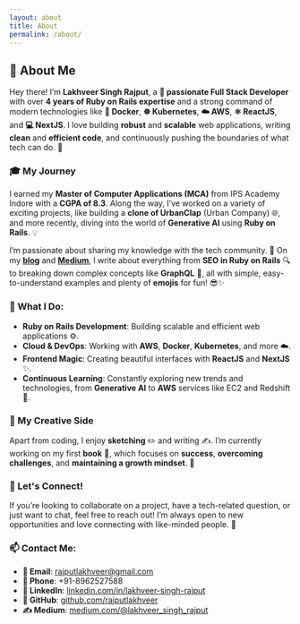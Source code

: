 ```yaml
---
layout: about
title: About
permalink: /about/
---
```


## 👋 About Me

Hey there! I’m **Lakhveer Singh Rajput**, a **🌟 passionate Full Stack Developer** with over **4 years of Ruby on Rails expertise** and a strong command of modern technologies like **🐳 Docker**, **☸️ Kubernetes**, **☁️ AWS**, **⚛️ ReactJS**, and **💻 NextJS**. I love building **robust** and **scalable** web applications, writing **clean** and **efficient code**, and continuously pushing the boundaries of what tech can do. 🚀

### 🎓 My Journey
I earned my **Master of Computer Applications (MCA)** from IPS Academy Indore with a **CGPA of 8.3**. Along the way, I’ve worked on a variety of exciting projects, like building a **clone of UrbanClap** (Urban Company) 🌐, and more recently, diving into the world of **Generative AI** using **Ruby on Rails**. 💡

I’m passionate about sharing my knowledge with the tech community. 💬 On my **[blog](https://rajputlakhveer.github.io/)** and **[Medium](https://medium.com/@rajputlakhveer)**, I write about everything from **SEO in Ruby on Rails** 🔍 to breaking down complex concepts like **GraphQL** 🔗, all with simple, easy-to-understand examples and plenty of **emojis** for fun! 😎✨

### 🚀 What I Do:
- **Ruby on Rails Development**: Building scalable and efficient web applications ⚙️.
- **Cloud & DevOps**: Working with **AWS**, **Docker**, **Kubernetes**, and more ☁️.
- **Frontend Magic**: Creating beautiful interfaces with **ReactJS** and **NextJS** ✨.
- **Continuous Learning**: Constantly exploring new trends and technologies, from **Generative AI** to **AWS** services like EC2 and Redshift 🚀.


### 🎨 My Creative Side
Apart from coding, I enjoy **sketching** ✏️ and writing ✍️. I’m currently working on my first **book** 📖, which focuses on **success**, **overcoming challenges**, and **maintaining a growth mindset**. 💪

### 🌟 Let's Connect!
If you’re looking to collaborate on a project, have a tech-related question, or just want to chat, feel free to reach out! I’m always open to new opportunities and love connecting with like-minded people. 🤝

### 📫 Contact Me:
- **📧 Email**: [rajputlakhveer@gmail.com](mailto:rajputlakhveer@gmail.com)  
- **📱 Phone**: +91-8962527588  
- **🔗 LinkedIn**: [linkedin.com/in/lakhveer-singh-rajput](https://www.linkedin.com/in/lakhveer-singh-rajput-8527b5190/)
- **🐙 GitHub**: [github.com/rajputlakhveer](https://github.com/rajputlakhveer)    
- **✍️ Medium**: [medium.com/@lakhveer_singh_rajput](https://medium.com/@rajputlakhveer)
